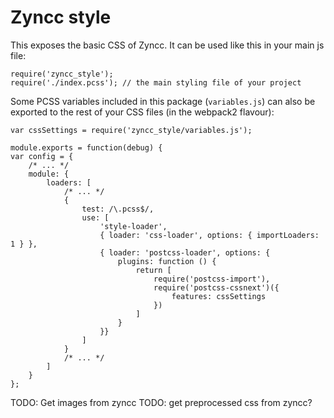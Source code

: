 # Zyncc style

This exposes the basic CSS of Zyncc. It can be used like this in your main js file:

    require('zyncc_style');
    require('./index.pcss'); // the main styling file of your project

Some PCSS variables included in this package (`variables.js`) can also be exported to the rest of your CSS files (in the webpack2 flavour):

    var cssSettings = require('zyncc_style/variables.js');
    
    module.exports = function(debug) {
    var config = {
        /* ... */
        module: {
            loaders: [
                /* ... */
                {
                    test: /\.pcss$/,
                    use: [
                        'style-loader',
                        { loader: 'css-loader', options: { importLoaders: 1 } },
                        { loader: 'postcss-loader', options: {
                            plugins: function () {
                                return [
                                    require('postcss-import'),
                                    require('postcss-cssnext')({
                                        features: cssSettings
                                    })
                                ]
                            }
                        }}
                    ]
                }
                /* ... */
            ]
        }
    };
    
TODO: Get images from zyncc
TODO: get preprocessed css from zyncc?